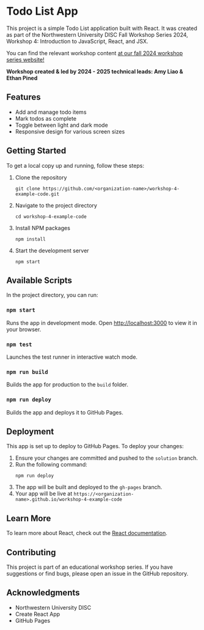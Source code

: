 # Todo List App

This project is a simple Todo List application built with React. It was created as part of the Northwestern University DISC Fall Workshop Series 2024, Workshop 4: Introduction to JavaScript, React, and JSX.

You can find the relevant workshop content [at our fall 2024 workshop series website!](https://disc-fall-2024-workshop-series-website.vercel.app/)

**Workshop created & led by 2024 - 2025 technical leads: Amy Liao & Ethan Pined**

## Features

- Add and manage todo items
- Mark todos as complete
- Toggle between light and dark mode
- Responsive design for various screen sizes

## Getting Started

To get a local copy up and running, follow these steps:

1. Clone the repository
   ```
   git clone https://github.com/<organization-name>/workshop-4-example-code.git
   ```
2. Navigate to the project directory
   ```
   cd workshop-4-example-code
   ```
3. Install NPM packages
   ```
   npm install
   ```
4. Start the development server
   ```
   npm start
   ```

## Available Scripts

In the project directory, you can run:

### `npm start`

Runs the app in development mode. Open [http://localhost:3000](http://localhost:3000) to view it in your browser.

### `npm test`

Launches the test runner in interactive watch mode.

### `npm run build`

Builds the app for production to the `build` folder.

### `npm run deploy`

Builds the app and deploys it to GitHub Pages.

## Deployment

This app is set up to deploy to GitHub Pages. To deploy your changes:

1. Ensure your changes are committed and pushed to the `solution` branch.
2. Run the following command:
   ```
   npm run deploy
   ```
3. The app will be built and deployed to the `gh-pages` branch.
4. Your app will be live at `https://<organization-name>.github.io/workshop-4-example-code`

## Learn More

To learn more about React, check out the [React documentation](https://reactjs.org/).

## Contributing

This project is part of an educational workshop series. If you have suggestions or find bugs, please open an issue in the GitHub repository.

## Acknowledgments

- Northwestern University DISC
- Create React App
- GitHub Pages
